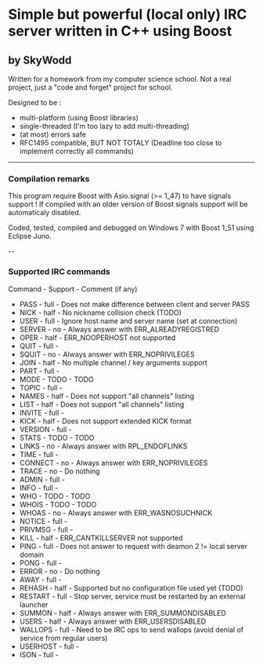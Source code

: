 # Simple but powerful (local only) IRC server written in C++ using Boost## by SkyWoddWritten for a homework from my computer science school. Not a real project, just a "code and forget" project for school.Designed to be :* multi-platform (using Boost libraries)* single-threaded (I'm too lazy to add multi-threading)* (at most) errors safe* RFC1495 compatible, BUT NOT TOTALY (Deadline too close to implement correctly all commands)---### Compilation remarksThis program require Boost with Asio.signal (>= 1_47) to have signals support !If compiled with an older version of Boost signals support will be automaticaly disabled.Coded, tested, compiled and debugged on Windows 7 with Boost 1_51 using Eclipse Juno.--### Supported IRC commandsCommand    - Support - Comment (if any)* PASS     - full    - Does not make difference between client and server PASS* NICK     - half    - No nickname collision check (TODO)* USER     - full    - Ignore host name and server name (set at connection)* SERVER   - no      - Always answer with ERR_ALREADYREGISTRED* OPER     - half    - ERR_NOOPERHOST not supported* QUIT     - full    - * SQUIT    - no      - Always answer with ERR_NOPRIVILEGES * JOIN     - half    - No multiple channel / key arguments support* PART     - full    - * MODE     - TODO    - TODO* TOPIC    - full    - * NAMES    - half    - Does not support "all channels" listing* LIST     - half    - Does not support "all channels" listing* INVITE   - full    - * KICK     - half    - Does not support extended KICK format* VERSION  - full    -* STATS    - TODO    - TODO* LINKS    - no      - Always answer with RPL_ENDOFLINKS* TIME     - full    - * CONNECT  - no      - Always answer with ERR_NOPRIVILEGES* TRACE    - no      - Do nothing* ADMIN    - full    - * INFO     - full    - * WHO      - TODO    - TODO* WHOIS    - TODO    - TODO* WHOAS    - no      - Always answer with ERR_WASNOSUCHNICK* NOTICE   - full    - * PRIVMSG  - full    - * KILL     - half    - ERR_CANTKILLSERVER not supported* PING     - full    - Does not answer to request with deamon 2 != local server domain* PONG     - full    - * ERROR    - no      - Do nothing* AWAY     - full    -* REHASH   - half    - Supported but no configuration file used yet (TODO)* RESTART  - full    - Stop server, service must be restarted by an external launcher* SUMMON   - half    - Always answer with ERR_SUMMONDISABLED* USERS    - half    - Always answer with ERR_USERSDISABLED* WALLOPS  - full    - Need to be IRC ops to send wallops (avoid denial of service from regular users)* USERHOST - full    -* ISON     - full    -